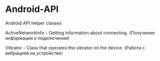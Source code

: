 # Android-API
Android API helper classes

ActiveNetworkInfo - Getting information about connecting. (Получение информации о подключении)

Vibrator - Class that operates the vibrator on the device. (Работа с вибрацией на устройстве)
